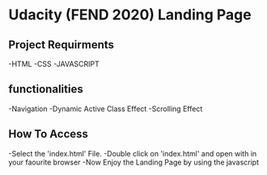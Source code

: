 # Udacity (FEND 2020) Landing Page

## Project Requirments

-HTML
-CSS
-JAVASCRIPT

## functionalities

-Navigation
-Dynamic Active Class Effect
-Scrolling Effect

## How To Access

-Select the 'index.html' File.
-Double click on 'index.html' and open with in your faourite browser
-Now Enjoy the Landing Page by using the javascript
